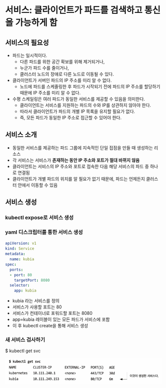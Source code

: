 # 서비스: 클라이언트가 파드를 검색하고 통신을 가능하게 함

## 서비스의 필요성
- 파드는 일시적이다.
  - 다른 파드를 위한 공간 확보를 위해 제거되거나,
  - 누군가 파드 수를 줄이거나,
  - 클러스터 노드의 장애로 다른 노드로 이동될 수 있다.
- 클라이언트가 서버인 파드의 IP 주소를 미리 알 수 없다.
  - 노드에 파드를 스케줄링한 후 파드가 시작되기 전에 파드의 IP 주소를 할당하기 때문에 IP 주소를 미리 알 수 없다.
- 수평 스케일링은 여러 파드가 동일한 서비스를 제공할 수 있음을 의미한다.
  - 클라이언트는 서비스를 지원하는 파드의 수와 IP를 상관하지 않아야 한다.
  - 따라서 클라이언트가 파드의 개별 IP 목록을 유지할 필요가 없다.
  - 즉, 모든 파드가 동일한 IP 주소로 접근할 수 있어야 한다.

## 서비스 소개
- 동일한 서비스를 제공하는 파드 그룹에 지속적인 단일 접점을 만들 때 생성하는 리소스
- 각 서비스는 서비스가 **존재하는 동안 IP 주소와 포트가 절대 바뀌지 않음**
- 클라이언트는 서비스의 IP 주소와 포트로 접속한 다음 해당 서비스의 파드 중 하나로 연결됨
- 클라이언트가 개별 파드의 위치를 알 필요가 없기 때문에, 파드는 언제든지 클러스터 안에서 이동할 수 있음

## 서비스 생성

### kubectl expose로 서비스 생성

### yaml 디스크립터를 통한 서비스 생성
``` kubia-svc.yaml
apiVersion: v1
kind: Service
metadata:
  name: kubia
spec:
  ports:
  - port: 80
    targetPort: 8080
  selector:
    app: kubia
```
- kubia 라는 서비스를 정의
- 서비스가 사용할 포트는 80
- 서비스가 컨테이너로 포워드할 포트는 8080
- app=kubia 레이블이 있는 모든 파드가 서비스에 포함
- 이 후 kubectl create을 통해 서비스 생성

### 새 서비스 검사하기
$ kubectl get svc

![$kubectl get svc](images/1.png)